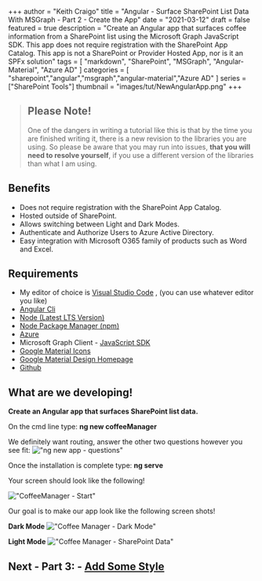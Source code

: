 +++
author = "Keith Craigo"
title = "Angular - Surface SharePoint List Data With MSGraph - Part 2 - Create the App"
date = "2021-03-12"
draft = false
featured = true
description = "Create an Angular app that surfaces coffee information from a SharePoint list using the Microsoft Graph JavaScript SDK. This app does not require registration with the SharePoint App Catalog. This app is not a SharePoint or Provider Hosted App, nor is it an SPFx solution"
tags = [
    "markdown",
    "SharePoint",
    "MSGraph",
    "Angular-Material",
    "Azure AD"
]
categories = [
    "sharepoint","angular","msgraph","angular-material","Azure AD"
]
series = ["SharePoint Tools"]
thumbnail = "images/tut/NewAngularApp.png"
+++

> ## Please Note!
> One of the dangers in writing a tutorial like this is that by the time you are finished writing it, there is a new revision to the libraries you are using. So please be aware that you may run into issues, **that you will need to resolve yourself**, if you use a different version of the libraries than what I am using.

## Benefits
- Does not require registration with the SharePoint App Catalog.
- Hosted outside of SharePoint.
- Allows switching between Light and Dark Modes.
- Authenticate and Authorize Users to Azure Active Directory.
- Easy integration with Microsoft O365 family of products such as Word and Excel.

## Requirements

- My editor of choice is [Visual Studio Code](https://code.visualstudio.com) , (you can use whatever editor you like)
- [Angular Cli](https://cli.angular.io)
- [Node (Latest LTS Version)](https://nodejs.org/en/)
- [Node Package Manager (npm)](https://www.npmjs.com)
- [Azure](https://azure.microsoft.com/en-us/)
- Microsoft Graph Client - [JavaScript SDK](https://docs.microsoft.com/en-us/graph/sdks/sdk-installation#install-the-microsoft-graph-javascript-sdk) 
- [Google Material Icons](https://material.io/resources/icons/?style=baseline)
- [Google Material Design Homepage](https://material.io/)
- [Github](https://github.com/kcraigo)


## What are we developing!

**Create an Angular app that surfaces SharePoint list data.**

On the cmd line type: **ng new coffeeManager**  

We definitely want routing, answer the other two questions however you see fit:
!["ng new app - questions"](/images/tut/AngularCreateQuestions.png "ng new app - questions")

Once the installation is complete type: **ng serve**

Your screen should look like the following!

!["CoffeeManager - Start"](/images/tut/NewAngularApp.png "CoffeeManager - Start")

Our goal is to make our app look like the following screen shots!

**Dark Mode**
!["Coffee Manager - Dark Mode"](/images/tut/coffeeManager-DarkMode.png "Coffee Manager - Dark Mode")

**Light Mode**
!["Coffee Manager - SharePoint Data"](/images/tut/coffeeManager-LightMode.png "Coffee Manager - SharePoint Data")

## Next - Part 3: - [Add Some Style](/post/sharepoint/angular/p3-addstyle/)

